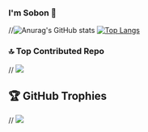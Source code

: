 ### I'm Sobon 👋
//![Anurag's GitHub stats](https://github-readme-stats.vercel.app/api?username=PhonSobon&show_icons=true&theme=radical)
[![Top Langs](https://github-readme-stats.vercel.app/api/top-langs/?username=PhonSobon&layout=compact)](https://github.com/PhonSobon/github-readme-stats)

### 🔝 Top Contributed Repo
// ![](https://github-contributor-stats.vercel.app/api?username=PhonSobon&limit=5&theme=dark&combine_all_yearly_contributions=true)

## 🏆 GitHub Trophies
// ![](https://github-profile-trophy.vercel.app/?username=PhonSobon&theme=tokyonight&no-frame=false&no-bg=true&margin-w=4)
